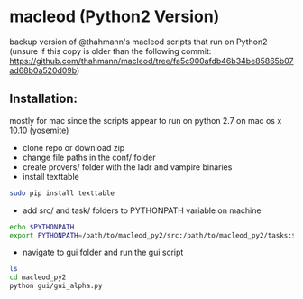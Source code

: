 macleod (Python2 Version)
======================================================

backup version of @thahmann's macleod scripts that run on Python2 (unsure if this copy is older than the following commit: <https://github.com/thahmann/macleod/tree/fa5c900afdb46b34be85865b07ad68b0a520d09b>)

Installation:
-------------
mostly for mac since the scripts appear to run on python 2.7 on mac os x 10.10 (yosemite)
* clone repo or download zip
* change file paths in the conf/ folder
* create provers/ folder with the ladr and vampire binaries
* install texttable
```bash
sudo pip install texttable
```
* add src/ and task/ folders to PYTHONPATH variable on machine
```bash
echo $PYTHONPATH
export PYTHONPATH=/path/to/macleod_py2/src:/path/to/macleod_py2/tasks:$PYTHONPATH
```
* navigate to gui folder and run the gui script
```bash
ls
cd macleod_py2
python gui/gui_alpha.py
```
